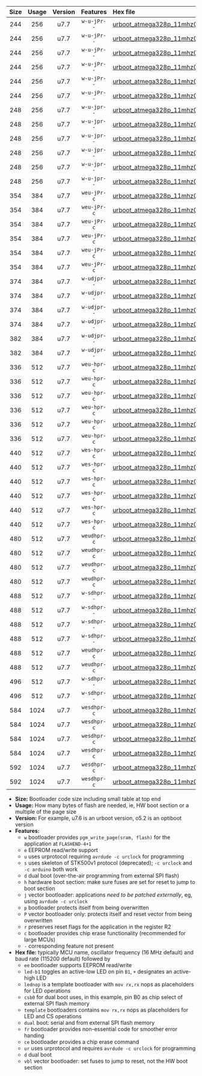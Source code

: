 |Size|Usage|Version|Features|Hex file|
|:-:|:-:|:-:|:-:|:--|
|244|256|u7.7|`w-u-jPr--`|[urboot_atmega328p_11mhz0592_115200bps_led+b1_ur_vbl.hex](https://raw.githubusercontent.com/stefanrueger/urboot.hex/main/mcus/atmega328p/fcpu_11mhz0592/115200_bps/urboot_atmega328p_11mhz0592_115200bps_led+b1_ur_vbl.hex)|
|244|256|u7.7|`w-u-jPr--`|[urboot_atmega328p_11mhz0592_115200bps_led+b5_ur_vbl.hex](https://raw.githubusercontent.com/stefanrueger/urboot.hex/main/mcus/atmega328p/fcpu_11mhz0592/115200_bps/urboot_atmega328p_11mhz0592_115200bps_led+b5_ur_vbl.hex)|
|244|256|u7.7|`w-u-jPr--`|[urboot_atmega328p_11mhz0592_115200bps_led+d5_ur_vbl.hex](https://raw.githubusercontent.com/stefanrueger/urboot.hex/main/mcus/atmega328p/fcpu_11mhz0592/115200_bps/urboot_atmega328p_11mhz0592_115200bps_led+d5_ur_vbl.hex)|
|244|256|u7.7|`w-u-jPr--`|[urboot_atmega328p_11mhz0592_115200bps_led-b1_ur_vbl.hex](https://raw.githubusercontent.com/stefanrueger/urboot.hex/main/mcus/atmega328p/fcpu_11mhz0592/115200_bps/urboot_atmega328p_11mhz0592_115200bps_led-b1_ur_vbl.hex)|
|244|256|u7.7|`w-u-jPr--`|[urboot_atmega328p_11mhz0592_115200bps_led-d5_ur_vbl.hex](https://raw.githubusercontent.com/stefanrueger/urboot.hex/main/mcus/atmega328p/fcpu_11mhz0592/115200_bps/urboot_atmega328p_11mhz0592_115200bps_led-d5_ur_vbl.hex)|
|244|256|u7.7|`w-u-jPr--`|[urboot_atmega328p_11mhz0592_115200bps_lednop_ur_vbl.hex](https://raw.githubusercontent.com/stefanrueger/urboot.hex/main/mcus/atmega328p/fcpu_11mhz0592/115200_bps/urboot_atmega328p_11mhz0592_115200bps_lednop_ur_vbl.hex)|
|248|256|u7.7|`w-u-jpr--`|[urboot_atmega328p_11mhz0592_115200bps_led+b1_fr_ur_vbl.hex](https://raw.githubusercontent.com/stefanrueger/urboot.hex/main/mcus/atmega328p/fcpu_11mhz0592/115200_bps/urboot_atmega328p_11mhz0592_115200bps_led+b1_fr_ur_vbl.hex)|
|248|256|u7.7|`w-u-jpr--`|[urboot_atmega328p_11mhz0592_115200bps_led+b5_fr_ur_vbl.hex](https://raw.githubusercontent.com/stefanrueger/urboot.hex/main/mcus/atmega328p/fcpu_11mhz0592/115200_bps/urboot_atmega328p_11mhz0592_115200bps_led+b5_fr_ur_vbl.hex)|
|248|256|u7.7|`w-u-jpr--`|[urboot_atmega328p_11mhz0592_115200bps_led+d5_fr_ur_vbl.hex](https://raw.githubusercontent.com/stefanrueger/urboot.hex/main/mcus/atmega328p/fcpu_11mhz0592/115200_bps/urboot_atmega328p_11mhz0592_115200bps_led+d5_fr_ur_vbl.hex)|
|248|256|u7.7|`w-u-jpr--`|[urboot_atmega328p_11mhz0592_115200bps_led-b1_fr_ur_vbl.hex](https://raw.githubusercontent.com/stefanrueger/urboot.hex/main/mcus/atmega328p/fcpu_11mhz0592/115200_bps/urboot_atmega328p_11mhz0592_115200bps_led-b1_fr_ur_vbl.hex)|
|248|256|u7.7|`w-u-jpr--`|[urboot_atmega328p_11mhz0592_115200bps_led-d5_fr_ur_vbl.hex](https://raw.githubusercontent.com/stefanrueger/urboot.hex/main/mcus/atmega328p/fcpu_11mhz0592/115200_bps/urboot_atmega328p_11mhz0592_115200bps_led-d5_fr_ur_vbl.hex)|
|248|256|u7.7|`w-u-jpr--`|[urboot_atmega328p_11mhz0592_115200bps_lednop_fr_ur_vbl.hex](https://raw.githubusercontent.com/stefanrueger/urboot.hex/main/mcus/atmega328p/fcpu_11mhz0592/115200_bps/urboot_atmega328p_11mhz0592_115200bps_lednop_fr_ur_vbl.hex)|
|354|384|u7.7|`weu-jPr-c`|[urboot_atmega328p_11mhz0592_115200bps_ee_led+b1_fr_ce_ur_vbl.hex](https://raw.githubusercontent.com/stefanrueger/urboot.hex/main/mcus/atmega328p/fcpu_11mhz0592/115200_bps/urboot_atmega328p_11mhz0592_115200bps_ee_led+b1_fr_ce_ur_vbl.hex)|
|354|384|u7.7|`weu-jPr-c`|[urboot_atmega328p_11mhz0592_115200bps_ee_led+b5_fr_ce_ur_vbl.hex](https://raw.githubusercontent.com/stefanrueger/urboot.hex/main/mcus/atmega328p/fcpu_11mhz0592/115200_bps/urboot_atmega328p_11mhz0592_115200bps_ee_led+b5_fr_ce_ur_vbl.hex)|
|354|384|u7.7|`weu-jPr-c`|[urboot_atmega328p_11mhz0592_115200bps_ee_led+d5_fr_ce_ur_vbl.hex](https://raw.githubusercontent.com/stefanrueger/urboot.hex/main/mcus/atmega328p/fcpu_11mhz0592/115200_bps/urboot_atmega328p_11mhz0592_115200bps_ee_led+d5_fr_ce_ur_vbl.hex)|
|354|384|u7.7|`weu-jPr-c`|[urboot_atmega328p_11mhz0592_115200bps_ee_led-b1_fr_ce_ur_vbl.hex](https://raw.githubusercontent.com/stefanrueger/urboot.hex/main/mcus/atmega328p/fcpu_11mhz0592/115200_bps/urboot_atmega328p_11mhz0592_115200bps_ee_led-b1_fr_ce_ur_vbl.hex)|
|354|384|u7.7|`weu-jPr-c`|[urboot_atmega328p_11mhz0592_115200bps_ee_led-d5_fr_ce_ur_vbl.hex](https://raw.githubusercontent.com/stefanrueger/urboot.hex/main/mcus/atmega328p/fcpu_11mhz0592/115200_bps/urboot_atmega328p_11mhz0592_115200bps_ee_led-d5_fr_ce_ur_vbl.hex)|
|354|384|u7.7|`weu-jPr-c`|[urboot_atmega328p_11mhz0592_115200bps_ee_lednop_fr_ce_ur_vbl.hex](https://raw.githubusercontent.com/stefanrueger/urboot.hex/main/mcus/atmega328p/fcpu_11mhz0592/115200_bps/urboot_atmega328p_11mhz0592_115200bps_ee_lednop_fr_ce_ur_vbl.hex)|
|374|384|u7.7|`w-udjpr--`|[urboot_atmega328p_11mhz0592_115200bps_led+b1_csb0_dual_ur_vbl.hex](https://raw.githubusercontent.com/stefanrueger/urboot.hex/main/mcus/atmega328p/fcpu_11mhz0592/115200_bps/urboot_atmega328p_11mhz0592_115200bps_led+b1_csb0_dual_ur_vbl.hex)|
|374|384|u7.7|`w-udjpr--`|[urboot_atmega328p_11mhz0592_115200bps_led+d5_csb0_dual_ur_vbl.hex](https://raw.githubusercontent.com/stefanrueger/urboot.hex/main/mcus/atmega328p/fcpu_11mhz0592/115200_bps/urboot_atmega328p_11mhz0592_115200bps_led+d5_csb0_dual_ur_vbl.hex)|
|374|384|u7.7|`w-udjpr--`|[urboot_atmega328p_11mhz0592_115200bps_led-b1_csb0_dual_ur_vbl.hex](https://raw.githubusercontent.com/stefanrueger/urboot.hex/main/mcus/atmega328p/fcpu_11mhz0592/115200_bps/urboot_atmega328p_11mhz0592_115200bps_led-b1_csb0_dual_ur_vbl.hex)|
|374|384|u7.7|`w-udjpr--`|[urboot_atmega328p_11mhz0592_115200bps_led-d5_csb0_dual_ur_vbl.hex](https://raw.githubusercontent.com/stefanrueger/urboot.hex/main/mcus/atmega328p/fcpu_11mhz0592/115200_bps/urboot_atmega328p_11mhz0592_115200bps_led-d5_csb0_dual_ur_vbl.hex)|
|382|384|u7.7|`w-udjpr--`|[urboot_atmega328p_11mhz0592_115200bps_led+b1_csd5_dual_ur_vbl.hex](https://raw.githubusercontent.com/stefanrueger/urboot.hex/main/mcus/atmega328p/fcpu_11mhz0592/115200_bps/urboot_atmega328p_11mhz0592_115200bps_led+b1_csd5_dual_ur_vbl.hex)|
|382|384|u7.7|`w-udjpr--`|[urboot_atmega328p_11mhz0592_115200bps_template_dual_ur_vbl.hex](https://raw.githubusercontent.com/stefanrueger/urboot.hex/main/mcus/atmega328p/fcpu_11mhz0592/115200_bps/urboot_atmega328p_11mhz0592_115200bps_template_dual_ur_vbl.hex)|
|336|512|u7.7|`weu-hpr-c`|[urboot_atmega328p_11mhz0592_115200bps_ee_led+b1_fr_ce_ur.hex](https://raw.githubusercontent.com/stefanrueger/urboot.hex/main/mcus/atmega328p/fcpu_11mhz0592/115200_bps/urboot_atmega328p_11mhz0592_115200bps_ee_led+b1_fr_ce_ur.hex)|
|336|512|u7.7|`weu-hpr-c`|[urboot_atmega328p_11mhz0592_115200bps_ee_led+b5_fr_ce_ur.hex](https://raw.githubusercontent.com/stefanrueger/urboot.hex/main/mcus/atmega328p/fcpu_11mhz0592/115200_bps/urboot_atmega328p_11mhz0592_115200bps_ee_led+b5_fr_ce_ur.hex)|
|336|512|u7.7|`weu-hpr-c`|[urboot_atmega328p_11mhz0592_115200bps_ee_led+d5_fr_ce_ur.hex](https://raw.githubusercontent.com/stefanrueger/urboot.hex/main/mcus/atmega328p/fcpu_11mhz0592/115200_bps/urboot_atmega328p_11mhz0592_115200bps_ee_led+d5_fr_ce_ur.hex)|
|336|512|u7.7|`weu-hpr-c`|[urboot_atmega328p_11mhz0592_115200bps_ee_led-b1_fr_ce_ur.hex](https://raw.githubusercontent.com/stefanrueger/urboot.hex/main/mcus/atmega328p/fcpu_11mhz0592/115200_bps/urboot_atmega328p_11mhz0592_115200bps_ee_led-b1_fr_ce_ur.hex)|
|336|512|u7.7|`weu-hpr-c`|[urboot_atmega328p_11mhz0592_115200bps_ee_led-d5_fr_ce_ur.hex](https://raw.githubusercontent.com/stefanrueger/urboot.hex/main/mcus/atmega328p/fcpu_11mhz0592/115200_bps/urboot_atmega328p_11mhz0592_115200bps_ee_led-d5_fr_ce_ur.hex)|
|336|512|u7.7|`weu-hpr-c`|[urboot_atmega328p_11mhz0592_115200bps_ee_lednop_fr_ce_ur.hex](https://raw.githubusercontent.com/stefanrueger/urboot.hex/main/mcus/atmega328p/fcpu_11mhz0592/115200_bps/urboot_atmega328p_11mhz0592_115200bps_ee_lednop_fr_ce_ur.hex)|
|440|512|u7.7|`wes-hpr-c`|[urboot_atmega328p_11mhz0592_115200bps_ee_led+b1_fr_ce.hex](https://raw.githubusercontent.com/stefanrueger/urboot.hex/main/mcus/atmega328p/fcpu_11mhz0592/115200_bps/urboot_atmega328p_11mhz0592_115200bps_ee_led+b1_fr_ce.hex)|
|440|512|u7.7|`wes-hpr-c`|[urboot_atmega328p_11mhz0592_115200bps_ee_led+b5_fr_ce.hex](https://raw.githubusercontent.com/stefanrueger/urboot.hex/main/mcus/atmega328p/fcpu_11mhz0592/115200_bps/urboot_atmega328p_11mhz0592_115200bps_ee_led+b5_fr_ce.hex)|
|440|512|u7.7|`wes-hpr-c`|[urboot_atmega328p_11mhz0592_115200bps_ee_led+d5_fr_ce.hex](https://raw.githubusercontent.com/stefanrueger/urboot.hex/main/mcus/atmega328p/fcpu_11mhz0592/115200_bps/urboot_atmega328p_11mhz0592_115200bps_ee_led+d5_fr_ce.hex)|
|440|512|u7.7|`wes-hpr-c`|[urboot_atmega328p_11mhz0592_115200bps_ee_led-b1_fr_ce.hex](https://raw.githubusercontent.com/stefanrueger/urboot.hex/main/mcus/atmega328p/fcpu_11mhz0592/115200_bps/urboot_atmega328p_11mhz0592_115200bps_ee_led-b1_fr_ce.hex)|
|440|512|u7.7|`wes-hpr-c`|[urboot_atmega328p_11mhz0592_115200bps_ee_led-d5_fr_ce.hex](https://raw.githubusercontent.com/stefanrueger/urboot.hex/main/mcus/atmega328p/fcpu_11mhz0592/115200_bps/urboot_atmega328p_11mhz0592_115200bps_ee_led-d5_fr_ce.hex)|
|440|512|u7.7|`wes-hpr-c`|[urboot_atmega328p_11mhz0592_115200bps_ee_lednop_fr_ce.hex](https://raw.githubusercontent.com/stefanrueger/urboot.hex/main/mcus/atmega328p/fcpu_11mhz0592/115200_bps/urboot_atmega328p_11mhz0592_115200bps_ee_lednop_fr_ce.hex)|
|480|512|u7.7|`weudhpr-c`|[urboot_atmega328p_11mhz0592_115200bps_ee_led+b1_csb0_dual_fr_ce_ur.hex](https://raw.githubusercontent.com/stefanrueger/urboot.hex/main/mcus/atmega328p/fcpu_11mhz0592/115200_bps/urboot_atmega328p_11mhz0592_115200bps_ee_led+b1_csb0_dual_fr_ce_ur.hex)|
|480|512|u7.7|`weudhpr-c`|[urboot_atmega328p_11mhz0592_115200bps_ee_led+d5_csb0_dual_fr_ce_ur.hex](https://raw.githubusercontent.com/stefanrueger/urboot.hex/main/mcus/atmega328p/fcpu_11mhz0592/115200_bps/urboot_atmega328p_11mhz0592_115200bps_ee_led+d5_csb0_dual_fr_ce_ur.hex)|
|480|512|u7.7|`weudhpr-c`|[urboot_atmega328p_11mhz0592_115200bps_ee_led-b1_csb0_dual_fr_ce_ur.hex](https://raw.githubusercontent.com/stefanrueger/urboot.hex/main/mcus/atmega328p/fcpu_11mhz0592/115200_bps/urboot_atmega328p_11mhz0592_115200bps_ee_led-b1_csb0_dual_fr_ce_ur.hex)|
|480|512|u7.7|`weudhpr-c`|[urboot_atmega328p_11mhz0592_115200bps_ee_led-d5_csb0_dual_fr_ce_ur.hex](https://raw.githubusercontent.com/stefanrueger/urboot.hex/main/mcus/atmega328p/fcpu_11mhz0592/115200_bps/urboot_atmega328p_11mhz0592_115200bps_ee_led-d5_csb0_dual_fr_ce_ur.hex)|
|488|512|u7.7|`w-sdhpr--`|[urboot_atmega328p_11mhz0592_115200bps_led+b1_csb0_dual_fr.hex](https://raw.githubusercontent.com/stefanrueger/urboot.hex/main/mcus/atmega328p/fcpu_11mhz0592/115200_bps/urboot_atmega328p_11mhz0592_115200bps_led+b1_csb0_dual_fr.hex)|
|488|512|u7.7|`w-sdhpr--`|[urboot_atmega328p_11mhz0592_115200bps_led+d5_csb0_dual_fr.hex](https://raw.githubusercontent.com/stefanrueger/urboot.hex/main/mcus/atmega328p/fcpu_11mhz0592/115200_bps/urboot_atmega328p_11mhz0592_115200bps_led+d5_csb0_dual_fr.hex)|
|488|512|u7.7|`w-sdhpr--`|[urboot_atmega328p_11mhz0592_115200bps_led-b1_csb0_dual_fr.hex](https://raw.githubusercontent.com/stefanrueger/urboot.hex/main/mcus/atmega328p/fcpu_11mhz0592/115200_bps/urboot_atmega328p_11mhz0592_115200bps_led-b1_csb0_dual_fr.hex)|
|488|512|u7.7|`w-sdhpr--`|[urboot_atmega328p_11mhz0592_115200bps_led-d5_csb0_dual_fr.hex](https://raw.githubusercontent.com/stefanrueger/urboot.hex/main/mcus/atmega328p/fcpu_11mhz0592/115200_bps/urboot_atmega328p_11mhz0592_115200bps_led-d5_csb0_dual_fr.hex)|
|488|512|u7.7|`weudhpr-c`|[urboot_atmega328p_11mhz0592_115200bps_ee_led+b1_csd5_dual_fr_ce_ur.hex](https://raw.githubusercontent.com/stefanrueger/urboot.hex/main/mcus/atmega328p/fcpu_11mhz0592/115200_bps/urboot_atmega328p_11mhz0592_115200bps_ee_led+b1_csd5_dual_fr_ce_ur.hex)|
|488|512|u7.7|`weudhpr-c`|[urboot_atmega328p_11mhz0592_115200bps_ee_template_dual_fr_ce_ur.hex](https://raw.githubusercontent.com/stefanrueger/urboot.hex/main/mcus/atmega328p/fcpu_11mhz0592/115200_bps/urboot_atmega328p_11mhz0592_115200bps_ee_template_dual_fr_ce_ur.hex)|
|496|512|u7.7|`w-sdhpr--`|[urboot_atmega328p_11mhz0592_115200bps_led+b1_csd5_dual_fr.hex](https://raw.githubusercontent.com/stefanrueger/urboot.hex/main/mcus/atmega328p/fcpu_11mhz0592/115200_bps/urboot_atmega328p_11mhz0592_115200bps_led+b1_csd5_dual_fr.hex)|
|496|512|u7.7|`w-sdhpr--`|[urboot_atmega328p_11mhz0592_115200bps_template_dual_fr.hex](https://raw.githubusercontent.com/stefanrueger/urboot.hex/main/mcus/atmega328p/fcpu_11mhz0592/115200_bps/urboot_atmega328p_11mhz0592_115200bps_template_dual_fr.hex)|
|584|1024|u7.7|`wesdhpr-c`|[urboot_atmega328p_11mhz0592_115200bps_ee_led+b1_csb0_dual_fr_ce.hex](https://raw.githubusercontent.com/stefanrueger/urboot.hex/main/mcus/atmega328p/fcpu_11mhz0592/115200_bps/urboot_atmega328p_11mhz0592_115200bps_ee_led+b1_csb0_dual_fr_ce.hex)|
|584|1024|u7.7|`wesdhpr-c`|[urboot_atmega328p_11mhz0592_115200bps_ee_led+d5_csb0_dual_fr_ce.hex](https://raw.githubusercontent.com/stefanrueger/urboot.hex/main/mcus/atmega328p/fcpu_11mhz0592/115200_bps/urboot_atmega328p_11mhz0592_115200bps_ee_led+d5_csb0_dual_fr_ce.hex)|
|584|1024|u7.7|`wesdhpr-c`|[urboot_atmega328p_11mhz0592_115200bps_ee_led-b1_csb0_dual_fr_ce.hex](https://raw.githubusercontent.com/stefanrueger/urboot.hex/main/mcus/atmega328p/fcpu_11mhz0592/115200_bps/urboot_atmega328p_11mhz0592_115200bps_ee_led-b1_csb0_dual_fr_ce.hex)|
|584|1024|u7.7|`wesdhpr-c`|[urboot_atmega328p_11mhz0592_115200bps_ee_led-d5_csb0_dual_fr_ce.hex](https://raw.githubusercontent.com/stefanrueger/urboot.hex/main/mcus/atmega328p/fcpu_11mhz0592/115200_bps/urboot_atmega328p_11mhz0592_115200bps_ee_led-d5_csb0_dual_fr_ce.hex)|
|592|1024|u7.7|`wesdhpr-c`|[urboot_atmega328p_11mhz0592_115200bps_ee_led+b1_csd5_dual_fr_ce.hex](https://raw.githubusercontent.com/stefanrueger/urboot.hex/main/mcus/atmega328p/fcpu_11mhz0592/115200_bps/urboot_atmega328p_11mhz0592_115200bps_ee_led+b1_csd5_dual_fr_ce.hex)|
|592|1024|u7.7|`wesdhpr-c`|[urboot_atmega328p_11mhz0592_115200bps_ee_template_dual_fr_ce.hex](https://raw.githubusercontent.com/stefanrueger/urboot.hex/main/mcus/atmega328p/fcpu_11mhz0592/115200_bps/urboot_atmega328p_11mhz0592_115200bps_ee_template_dual_fr_ce.hex)|

- **Size:** Bootloader code size including small table at top end
- **Usage:** How many bytes of flash are needed, ie, HW boot section or a multiple of the page size
- **Version:** For example, u7.6 is an urboot version, o5.2 is an optiboot version
- **Features:**
  + `w` bootloader provides `pgm_write_page(sram, flash)` for the application at `FLASHEND-4+1`
  + `e` EEPROM read/write support
  + `u` uses urprotocol requiring `avrdude -c urclock` for programming
  + `s` uses skeleton of STK500v1 protocol (deprecated); `-c urclock` and `-c arduino` both work
  + `d` dual boot (over-the-air programming from external SPI flash)
  + `h` hardware boot section: make sure fuses are set for reset to jump to boot section
  + `j` vector bootloader: applications *need to be patched externally*, eg, using `avrdude -c urclock`
  + `p` bootloader protects itself from being overwritten
  + `P` vector bootloader only: protects itself and reset vector from being overwritten
  + `r` preserves reset flags for the application in the register R2
  + `c` bootloader provides chip erase functionality (recommended for large MCUs)
  + `-` corresponding feature not present
- **Hex file:** typically MCU name, oscillator frequency (16 MHz default) and baud rate (115200 default) followed by
  + `ee` bootloader supports EEPROM read/write
  + `led-b1` toggles an active-low LED on pin `B1`, `+` designates an active-high LED
  + `lednop` is a template bootloader with `mov rx,rx` nops as placeholders for LED operations
  + `csb0` for dual boot uses, in this example, pin B0 as chip select of external SPI flash memory
  + `template` bootloaders contains `mov rx,rx` nops as placeholders for LED and CS operations
  + `dual` boot: serial and from external SPI flash memory
  + `fr` bootloader provides non-essential code for smoother error handing
  + `ce` bootloader provides a chip erase command
  + `ur` uses urprotocol and requires `avrdude -c urclock` for programming
  + `d` dual boot
  + `vbl` vector bootloader: set fuses to jump to reset, not the HW boot section
